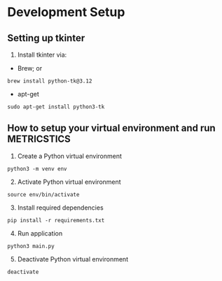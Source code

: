 # Development Setup

## Setting up tkinter

1. Install tkinter via:

- Brew; or

```
brew install python-tk@3.12
```

- apt-get

```
sudo apt-get install python3-tk
```

## How to setup your virtual environment and run METRICSTICS

1. Create a Python virtual environment

```
python3 -m venv env
```

2. Activate Python virtual environment

```
source env/bin/activate
```

3. Install required dependencies

```
pip install -r requirements.txt
```

4. Run application

```
python3 main.py
```

5. Deactivate Python virtual environment

```
deactivate
```
